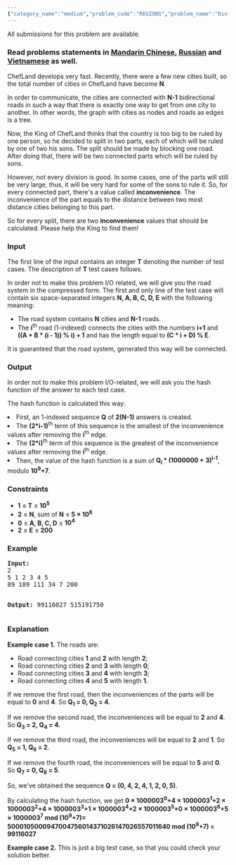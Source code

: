 ```yaml
---
{"category_name":"medium","problem_code":"REGIONS","problem_name":"Dividing into Regions","languages_supported":{"0":"ADA","1":"ASM","2":"BASH","3":"BF","4":"C","5":"C99 strict","6":"CAML","7":"CLOJ","8":"CLPS","9":"CPP 4.3.2","10":"CPP 4.9.2","11":"CPP14","12":"CS2","13":"D","14":"ERL","15":"FORT","16":"FS","17":"GO","18":"HASK","19":"ICK","20":"ICON","21":"JAVA","22":"JS","23":"LISP clisp","24":"LISP sbcl","25":"LUA","26":"NEM","27":"NICE","28":"NODEJS","29":"PAS fpc","30":"PAS gpc","31":"PERL","32":"PERL6","33":"PHP","34":"PIKE","35":"PRLG","36":"PYPY","37":"PYTH","38":"PYTH 3.4","39":"RUBY","40":"SCALA","41":"SCM chicken","42":"SCM guile","43":"SCM qobi","44":"ST","45":"TCL","46":"TEXT","47":"WSPC"},"max_timelimit":3,"source_sizelimit":50000,"problem_author":"xcwgf666","problem_tester":"kevinsogo,xcwgf666","date_added":"8-06-2016","tags":{"0":"bfs","1":"dfs","2":"memoization","3":"snckpb16","4":"tree","5":"xcwgf666"},"editorial_url":"http://discuss.codechef.com/problems/REGIONS","time":{"view_start_date":1465831800,"submit_start_date":1465831800,"visible_start_date":1465831800,"end_date":1735669800},"layout":"problem"}
---
```

<span class="solution-visible-txt">All submissions for this problem are available.</span><h3> Read problems statements in <a target="_blank" href="http://www.codechef.com/download/translated/SNCKPB16/mandarin/REGIONS.pdf">Mandarin Chinese</a>, <a target="_blank" href="http://www.codechef.com/download/translated/SNCKPB16/russian/REGIONS.pdf">Russian</a> and <a target="_blank" href="http://www.codechef.com/download/translated/SNCKPB16/vietnamese/REGIONS.pdf">Vietnamese</a> as well.</h3>


<p>ChefLand develops very fast. Recently, there were a few new cities built, so the total number of cities in ChefLand have become <b>N</b>.</p>

<p>In order to communicate, the cities are connected with <b>N-1</b> bidirectional roads in such a way that there is exactly one way to get from one city to another. In other words, the graph with cities as nodes and roads as edges is a tree.</p>

<p>Now, the King of ChefLand thinks that the country is too big to be ruled by one person, so he decided to split in two parts, each of which will be ruled by one of two his sons. The split should be made by blocking one road. After doing that, there will be two connected parts which will be ruled by sons.</p>

<p>However, not every division is good. In some cases, one of the parts will still be very large, thus, it will be very hard for some of the sons to rule it. So, for every connected part, there's a value called <b>inconvenience</b>. The inconvenience of the part equals to the distance between two most distance cities belonging to this part.</p>

<p>So for every split, there are two <b>inconvenience</b> values that should be calculated. Please help the King to find them!</p>

<h3>Input</h3>
<p>The first line of the input contains an integer <b>T</b> denoting the number of test cases. The description of <b>T</b> test cases follows.</p>
<p>In order not to make this problem I/O related, we will give you the road system in the compressed form. The first and only line of the test case will contain six space-separated integers <b>N, A, B, C, D, E</b> with the following meaning:
<ul>
<li>The road system contains <b>N</b> cities and <b>N-1</b> roads.</li>
<li>The <b>i</b><sup>th</sup> road (1-indexed) connects the cities with the numbers <b>i+1</b> and <b>((A + B * (i - 1)) % i) + 1</b> and has the length equal to <b>(C * i + D) % E</b>.
</ul>
It is guaranteed that the road system, generated this way will be connected.
</p>

<h3>Output</h3>
<p>In order not to make this problem I/O-related, we will ask you the hash function of the answer to each test case.</p>
<p>The hash function is calculated this way:
<li>First, an 1-indexed sequence <b>Q</b> of <b>2(N-1)</b> answers is created.</li>
<li>The <b>(2*i-1)</b><sup>th</sup> term of this sequence is the smallest of the inconvenience values after removing the <b>i</b><sup>th</sup> edge.</li>
<li>The <b>(2*i)</b><sup>th</sup> term of this sequence is the greatest of the inconvenience values after removing the <b>i</b><sup>th</sup> edge.</li>
<li>Then, the value of the hash function is a sum of <b>Q<sub>i</sub> * (1000000 + 3)<sup>i-1</sup></b>, modulo <b>10<sup>9</sup>+7</b>.</li>
</ul>
</p>

<h3>Constraints</h3>
<ul>
<li><b>1</b> ≤ <b>T</b> ≤ <b>10<sup>5</sup></b></li>
<li><b>2</b> ≤ <b>N</b>, sum of <b>N</b> ≤ <b>5 × 10<sup>6</sup></b></li>
<li><b>0</b> ≤ <b>A, B, C, D</b> ≤ <b>10<sup>4</sup></b></li>
<li><b>2</b> ≤ <b>E</b> ≤ <b>200</b></li>
</ul>

<h3>Example</h3>
<pre><b>Input:</b>
<tt>2
5 1 2 3 4 5
89 189 111 34 7 200</tt>

<b>Output:</b>
<tt>99116027
515191750</tt>
</pre>

<h3>Explanation</h3>
<p><b>Example case 1.</b> The roads are:
<ul>
<li>Road connecting cities <b>1</b> and <b>2</b> with length <b>2</b>;</li>
<li>Road connecting cities <b>2</b> and <b>3</b> with length <b>0</b>;</li>
<li>Road connecting cities <b>3</b> and <b>4</b> with length <b>3</b>;</li>
<li>Road connecting cities <b>4</b> and <b>5</b> with length <b>1</b>.</li>
</ul>
</p>
<p>If we remove the first road, then the inconveniences of the parts will be equal to <b>0</b> and <b>4</b>. So <b>Q<sub>1</sub> = 0, Q<sub>2</sub> = 4</b>.</p>
<p>If we remove the second road, the inconveniences will be equal to <b>2</b> and <b>4</b>. So <b>Q<sub>3</sub> = 2, Q<sub>4</sub> = 4</b>.</p>
<p>If we remove the third road, the inconveniences will be equal to <b>2</b> and <b>1</b>. So <b>Q<sub>5</sub> = 1, Q<sub>6</sub> = 2</b>.</p>
<p>If we remove the fourth road, the inconveniences will be equal to <b>5</b> and <b>0</b>. So <b>Q<sub>7</sub> = 0, Q<sub>8</sub> = 5</b>.</p>
<p>So, we've obtained the sequence <b>Q = (0, 4, 2, 4, 1, 2, 0, 5)</b>.</p>
<p>By calculating the hash function, we get <b>0 × 1000003<sup>0</sup>+4 × 1000003<sup>1</sup>+2 × 1000003<sup>2</sup>+4 × 1000003<sup>3</sup>+1 × 1000003<sup>4</sup>+2 × 1000003<sup>5</sup>+0 × 1000003<sup>6</sup>+5 × 1000003<sup>7</sup> mod (10<sup>9</sup>+7)= 5000105000947004756014371026147026557011640 mod (10<sup>9</sup>+7) = 99116027</b></p>
<p><b>Example case 2.</b> This is just a big test case, so that you could check your solution better.</p>